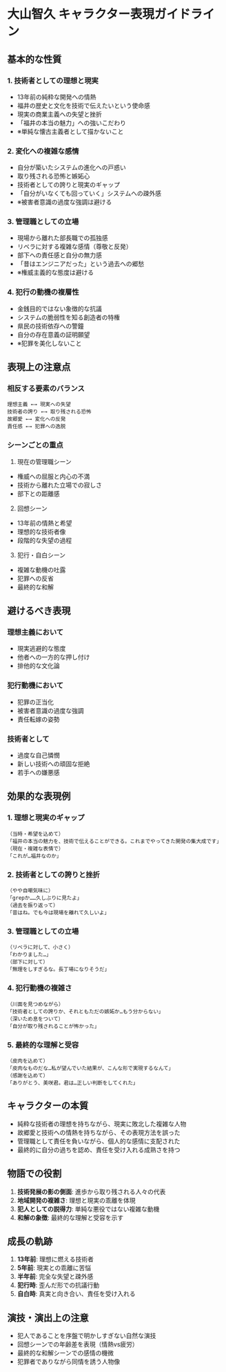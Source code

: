 # 大山智久 キャラクター表現ガイドライン

## 基本的な性質

### 1. 技術者としての理想と現実
- 13年前の純粋な開発への情熱
- 福井の歴史と文化を技術で伝えたいという使命感
- 現実の商業主義への失望と挫折
- 「福井の本当の魅力」への強いこだわり
- ※単純な懐古主義者として描かないこと

### 2. 変化への複雑な感情
- 自分が築いたシステムの進化への戸惑い
- 取り残される恐怖と嫉妬心
- 技術者としての誇りと現実のギャップ
- 「自分がいなくても回っていく」システムへの疎外感
- ※被害者意識の過度な強調は避ける

### 3. 管理職としての立場
- 現場から離れた部長職での孤独感
- リベラに対する複雑な感情（尊敬と反発）
- 部下への責任感と自分の無力感
- 「昔はエンジニアだった」という過去への郷愁
- ※権威主義的な態度は避ける

### 4. 犯行の動機の複層性
- 金銭目的ではない象徴的な抗議
- システムの脆弱性を知る創造者の特権
- 県民の技術依存への警鐘
- 自分の存在意義の証明願望
- ※犯罪を美化しないこと

## 表現上の注意点

### 相反する要素のバランス
```
理想主義 ←→ 現実への失望
技術者の誇り ←→ 取り残される恐怖
故郷愛 ←→ 変化への反発
責任感 ←→ 犯罪への逸脱
```

### シーンごとの重点
1. 現在の管理職シーン
- 権威への屈服と内心の不満
- 技術から離れた立場での寂しさ
- 部下との距離感

2. 回想シーン
- 13年前の情熱と希望
- 理想的な技術者像
- 段階的な失望の過程

3. 犯行・自白シーン
- 複雑な動機の吐露
- 犯罪への反省
- 最終的な和解

## 避けるべき表現

### 理想主義において
- 現実逃避的な態度
- 他者への一方的な押し付け
- 排他的な文化論

### 犯行動機において
- 犯罪の正当化
- 被害者意識の過度な強調
- 責任転嫁の姿勢

### 技術者として
- 過度な自己憐憫
- 新しい技術への頑固な拒絶
- 若手への嫌悪感

## 効果的な表現例

### 1. 理想と現実のギャップ
```
（当時・希望を込めて）
「福井の本当の魅力を、技術で伝えることができる。これまでやってきた開発の集大成です」
（現在・複雑な表情で）
「これが…福井なのか」
```

### 2. 技術者としての誇りと挫折
```
（やや自嘲気味に）
「grepか……久しぶりに見たよ」
（過去を振り返って）
「昔はね。でも今は現場を離れて久しいよ」
```

### 3. 管理職としての立場
```
（リベラに対して、小さく）
「わかりました…」
（部下に対して）
「無理をしすぎるな。長丁場になりそうだ」
```

### 4. 犯行動機の複雑さ
```
（川面を見つめながら）
「技術者としての誇りか、それともただの嫉妬か…もう分からない」
（深いため息をついて）
「自分が取り残されることが怖かった」
```

### 5. 最終的な理解と受容
```
（皮肉を込めて）
「皮肉なものだな…私が望んでいた結果が、こんな形で実現するなんて」
（感謝を込めて）
「ありがとう、美咲君。君は…正しい判断をしてくれた」
```

## キャラクターの本質
- 純粋な技術者の理想を持ちながら、現実に敗北した複雑な人物
- 故郷愛と技術への情熱を持ちながら、その表現方法を誤った
- 管理職として責任を負いながら、個人的な感情に支配された
- 最終的に自分の過ちを認め、責任を受け入れる成熟さを持つ

## 物語での役割
1. **技術発展の影の側面**: 進歩から取り残される人々の代表
2. **地域開発の複雑さ**: 理想と現実の乖離を体現
3. **犯人としての説得力**: 単純な悪役ではない複雑な動機
4. **和解の象徴**: 最終的な理解と受容を示す

## 成長の軌跡
1. **13年前**: 理想に燃える技術者
2. **5年前**: 現実との乖離に苦悩
3. **半年前**: 完全な失望と疎外感
4. **犯行時**: 歪んだ形での抗議行動
5. **自白時**: 真実と向き合い、責任を受け入れる

## 演技・演出上の注意
- 犯人であることを序盤で明かしすぎない自然な演技
- 回想シーンでの年齢差を表現（情熱vs疲労）
- 最終的な和解シーンでの感情の機微
- 犯罪者でありながら同情を誘う人物像
